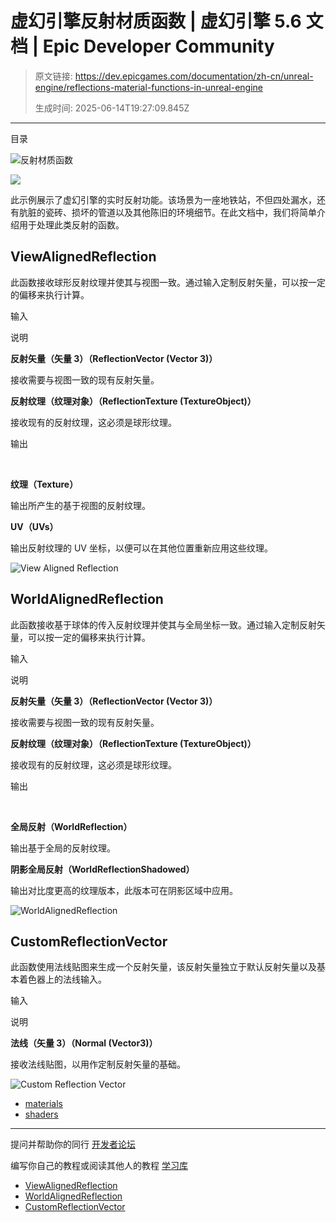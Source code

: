 # 虚幻引擎反射材质函数 | 虚幻引擎 5.6 文档 | Epic Developer Community

> 原文链接: https://dev.epicgames.com/documentation/zh-cn/unreal-engine/reflections-material-functions-in-unreal-engine
> 
> 生成时间: 2025-06-14T19:27:09.845Z

---

目录

![反射材质函数](https://dev.epicgames.com/community/api/documentation/image/f0ce0705-f641-4156-8f14-13d852043364?resizing_type=fill&width=1920&height=335)

![](https://d1iv7db44yhgxn.cloudfront.net/documentation/images/41c684c1-f42e-4dfb-92ea-99f4293b9c64/reflectionheader.png)

此示例展示了虚幻引擎的实时反射功能。该场景为一座地铁站，不但四处漏水，还有肮脏的瓷砖、损坏的管道以及其他陈旧的环境细节。在此文档中，我们将简单介绍用于处理此类反射的函数。

## ViewAlignedReflection

此函数接收球形反射纹理并使其与视图一致。通过输入定制反射矢量，可以按一定的偏移来执行计算。

输入

说明

**反射矢量（矢量 3）（ReflectionVector (Vector 3)）**

接收需要与视图一致的现有反射矢量。

**反射纹理（纹理对象）（ReflectionTexture (TextureObject)）**

接收现有的反射纹理，这必须是球形纹理。

输出

 

**纹理（Texture）**

输出所产生的基于视图的反射纹理。

**UV（UVs）**

输出反射纹理的 UV 坐标，以便可以在其他位置重新应用这些纹理。

![View Aligned Reflection](https://d1iv7db44yhgxn.cloudfront.net/documentation/images/585b6ff1-2032-4a97-a2f6-3a62c23a57d2/view-aligned-reflection.png)

## WorldAlignedReflection

此函数接收基于球体的传入反射纹理并使其与全局坐标一致。通过输入定制反射矢量，可以按一定的偏移来执行计算。

输入

说明

**反射矢量（矢量 3）（ReflectionVector (Vector 3)）**

接收需要与视图一致的现有反射矢量。

**反射纹理（纹理对象）（ReflectionTexture (TextureObject)）**

接收现有的反射纹理，这必须是球形纹理。

输出

 

**全局反射（WorldReflection）**

输出基于全局的反射纹理。

**阴影全局反射（WorldReflectionShadowed）**

输出对比度更高的纹理版本，此版本可在阴影区域中应用。

![WorldAlignedReflection](https://d1iv7db44yhgxn.cloudfront.net/documentation/images/f696d9a3-d9a5-495d-83ea-e723e776eeba/worldalignedreflection_demo.png)

## CustomReflectionVector

此函数使用法线贴图来生成一个反射矢量，该反射矢量独立于默认反射矢量以及基本着色器上的法线输入。

输入

说明

**法线（矢量 3）（Normal (Vector3)）**

接收法线贴图，以用作定制反射矢量的基础。

![Custom Reflection Vector](https://d1iv7db44yhgxn.cloudfront.net/documentation/images/378eada9-c835-450b-b79e-cdf5397f4189/custom-reflection-vector.png)

-   [materials](https://dev.epicgames.com/community/search?query=materials)
-   [shaders](https://dev.epicgames.com/community/search?query=shaders)

* * *

提问并帮助你的同行 [开发者论坛](https://forums.unrealengine.com/categories?tag=unreal-engine)

编写你自己的教程或阅读其他人的教程 [学习库](https://dev.epicgames.com/community/unreal-engine/learning)

-   [ViewAlignedReflection](/documentation/zh-cn/unreal-engine/reflections-material-functions-in-unreal-engine#viewalignedreflection)
-   [WorldAlignedReflection](/documentation/zh-cn/unreal-engine/reflections-material-functions-in-unreal-engine#worldalignedreflection)
-   [CustomReflectionVector](/documentation/zh-cn/unreal-engine/reflections-material-functions-in-unreal-engine#customreflectionvector)